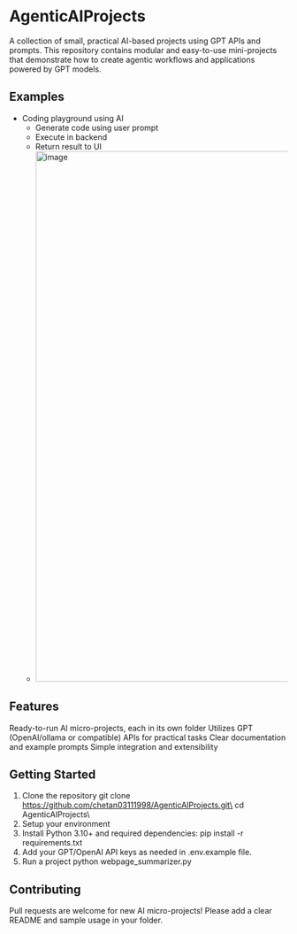 # AgenticAIProjects 
A collection of small, practical AI-based projects using GPT APIs and prompts. This repository contains modular and easy-to-use mini-projects that demonstrate how to create agentic workflows and applications powered by GPT models. 
## Examples
- Coding playground using AI
  - Generate code using user prompt
  - Execute in backend
  - Return result to UI
  - <img width="1853" height="959" alt="image" src="https://github.com/user-attachments/assets/14321fca-4a9f-4f4c-9f3c-495c48a1cb28" />

## Features
Ready-to-run AI micro-projects, each in its own folder
Utilizes GPT (OpenAI/ollama or compatible) APIs for practical tasks
Clear documentation and example prompts
Simple integration and extensibility

## Getting Started
1. Clone the repository
      git clone https://github.com/chetan03111998/AgenticAIProjects.git\
      cd AgenticAIProjects\
2. Setup your environment
3. Install Python 3.10+ and required dependencies:
    pip install -r requirements.txt
4. Add your GPT/OpenAI API keys as needed in .env.example file.
5. Run a project
   python webpage_summarizer.py

## Contributing
Pull requests are welcome for new AI micro-projects!
Please add a clear README and sample usage in your folder.
